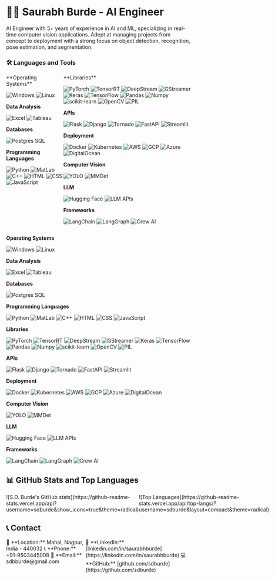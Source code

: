 # 👨‍💻 Saurabh Burde - AI Engineer
AI Engineer with 5+ years of experience in AI and ML, specializing in real-time computer vision applications. Adept at managing projects from concept to deployment with a strong focus on object detection, recognition, pose estimation, and segmentation.

### 🛠️ Languages and Tools

<div style="display: flex; justify-content: space-between;">
  <div>
**Operating Systems**

![Windows](https://img.shields.io/badge/-Windows-black?style=flat-square&logo=windows)
![Linux](https://img.shields.io/badge/-Linux-black?style=flat-square&logo=linux)

**Data Analysis**

![Excel](https://img.shields.io/badge/-Excel-black?style=flat-square&logo=microsoft-excel)
![Tableau](https://img.shields.io/badge/-Tableau-black?style=flat-square&logo=tableau)

**Databases**

![Postgres SQL](https://img.shields.io/badge/-Postgres_SQL-black?style=flat-square&logo=postgresql)

**Programming Languages**

![Python](https://img.shields.io/badge/-Python-black?style=flat-square&logo=python)
![MatLab](https://img.shields.io/badge/-MatLab-black?style=flat-square&logo=mathworks)
![C++](https://img.shields.io/badge/-C++-black?style=flat-square&logo=cplusplus)
![HTML](https://img.shields.io/badge/-HTML-black?style=flat-square&logo=html5)
![CSS](https://img.shields.io/badge/-CSS-black?style=flat-square&logo=css3)
![JavaScript](https://img.shields.io/badge/-JavaScript-black?style=flat-square&logo=javascript)

  </div>
  <div>
    **Libraries**

![PyTorch](https://img.shields.io/badge/-PyTorch-black?style=flat-square&logo=pytorch)
![TensorRT](https://img.shields.io/badge/-TensorRT-black?style=flat-square&logo=tensorflow)
![DeepStream](https://img.shields.io/badge/-DeepStream-black?style=flat-square&logo=nvidia)
![GStreamer](https://img.shields.io/badge/-GStreamer-black?style=flat-square&logo=gstreamer)
![Keras](https://img.shields.io/badge/-Keras-black?style=flat-square&logo=keras)
![TensorFlow](https://img.shields.io/badge/-TensorFlow-black?style=flat-square&logo=tensorflow)
![Pandas](https://img.shields.io/badge/-Pandas-black?style=flat-square&logo=pandas)
![Numpy](https://img.shields.io/badge/-Numpy-black?style=flat-square&logo=numpy)
![scikit-learn](https://img.shields.io/badge/-scikit--learn-black?style=flat-square&logo=scikit-learn)
![OpenCV](https://img.shields.io/badge/-OpenCV-black?style=flat-square&logo=opencv)
![PIL](https://img.shields.io/badge/-PIL-black?style=flat-square&logo=python)

**APIs**

![Flask](https://img.shields.io/badge/-Flask-black?style=flat-square&logo=flask)
![Django](https://img.shields.io/badge/-Django-black?style=flat-square&logo=django)
![Tornado](https://img.shields.io/badge/-Tornado-black?style=flat-square&logo=tornado)
![FastAPI](https://img.shields.io/badge/-FastAPI-black?style=flat-square&logo=fastapi)
![Streamlit](https://img.shields.io/badge/-Streamlit-black?style=flat-square&logo=streamlit)

**Deployment**

![Docker](https://img.shields.io/badge/-Docker-black?style=flat-square&logo=docker)
![Kubernetes](https://img.shields.io/badge/-Kubernetes-black?style=flat-square&logo=kubernetes)
![AWS](https://img.shields.io/badge/-AWS-black?style=flat-square&logo=amazon-aws)
![GCP](https://img.shields.io/badge/-GCP-black?style=flat-square&logo=google-cloud)
![Azure](https://img.shields.io/badge/-Azure-black?style=flat-square&logo=microsoft-azure)
![DigitalOcean](https://img.shields.io/badge/-DigitalOcean-black?style=flat-square&logo=digitalocean)

**Computer Vision**

![YOLO](https://img.shields.io/badge/-YOLO-black?style=flat-square&logo=yolo)
![MMDet](https://img.shields.io/badge/-MMDet-black?style=flat-square&logo=mmdetection)

**LLM**

![Hugging Face](https://img.shields.io/badge/-Hugging_Face-black?style=flat-square&logo=huggingface)
![LLM APIs](https://img.shields.io/badge/-LLM_APIs-black?style=flat-square&logo=apis)

**Frameworks**

![LangChain](https://img.shields.io/badge/-LangChain-black?style=flat-square&logo=langchain)
![LangGraph](https://img.shields.io/badge/-LangGraph-black?style=flat-square&logo=langgraph)
![Crew AI](https://img.shields.io/badge/-Crew_AI-black?style=flat-square&logo=crewai)
  </div>
</div>



**Operating Systems**

![Windows](https://img.shields.io/badge/-Windows-black?style=flat-square&logo=windows)
![Linux](https://img.shields.io/badge/-Linux-black?style=flat-square&logo=linux)

**Data Analysis**

![Excel](https://img.shields.io/badge/-Excel-black?style=flat-square&logo=microsoft-excel)
![Tableau](https://img.shields.io/badge/-Tableau-black?style=flat-square&logo=tableau)

**Databases**

![Postgres SQL](https://img.shields.io/badge/-Postgres_SQL-black?style=flat-square&logo=postgresql)

**Programming Languages**

![Python](https://img.shields.io/badge/-Python-black?style=flat-square&logo=python)
![MatLab](https://img.shields.io/badge/-MatLab-black?style=flat-square&logo=mathworks)
![C++](https://img.shields.io/badge/-C++-black?style=flat-square&logo=cplusplus)
![HTML](https://img.shields.io/badge/-HTML-black?style=flat-square&logo=html5)
![CSS](https://img.shields.io/badge/-CSS-black?style=flat-square&logo=css3)
![JavaScript](https://img.shields.io/badge/-JavaScript-black?style=flat-square&logo=javascript)

**Libraries**

![PyTorch](https://img.shields.io/badge/-PyTorch-black?style=flat-square&logo=pytorch)
![TensorRT](https://img.shields.io/badge/-TensorRT-black?style=flat-square&logo=tensorflow)
![DeepStream](https://img.shields.io/badge/-DeepStream-black?style=flat-square&logo=nvidia)
![GStreamer](https://img.shields.io/badge/-GStreamer-black?style=flat-square&logo=gstreamer)
![Keras](https://img.shields.io/badge/-Keras-black?style=flat-square&logo=keras)
![TensorFlow](https://img.shields.io/badge/-TensorFlow-black?style=flat-square&logo=tensorflow)
![Pandas](https://img.shields.io/badge/-Pandas-black?style=flat-square&logo=pandas)
![Numpy](https://img.shields.io/badge/-Numpy-black?style=flat-square&logo=numpy)
![scikit-learn](https://img.shields.io/badge/-scikit--learn-black?style=flat-square&logo=scikit-learn)
![OpenCV](https://img.shields.io/badge/-OpenCV-black?style=flat-square&logo=opencv)
![PIL](https://img.shields.io/badge/-PIL-black?style=flat-square&logo=python)

**APIs**

![Flask](https://img.shields.io/badge/-Flask-black?style=flat-square&logo=flask)
![Django](https://img.shields.io/badge/-Django-black?style=flat-square&logo=django)
![Tornado](https://img.shields.io/badge/-Tornado-black?style=flat-square&logo=tornado)
![FastAPI](https://img.shields.io/badge/-FastAPI-black?style=flat-square&logo=fastapi)
![Streamlit](https://img.shields.io/badge/-Streamlit-black?style=flat-square&logo=streamlit)

**Deployment**

![Docker](https://img.shields.io/badge/-Docker-black?style=flat-square&logo=docker)
![Kubernetes](https://img.shields.io/badge/-Kubernetes-black?style=flat-square&logo=kubernetes)
![AWS](https://img.shields.io/badge/-AWS-black?style=flat-square&logo=amazon-aws)
![GCP](https://img.shields.io/badge/-GCP-black?style=flat-square&logo=google-cloud)
![Azure](https://img.shields.io/badge/-Azure-black?style=flat-square&logo=microsoft-azure)
![DigitalOcean](https://img.shields.io/badge/-DigitalOcean-black?style=flat-square&logo=digitalocean)

**Computer Vision**

![YOLO](https://img.shields.io/badge/-YOLO-black?style=flat-square&logo=yolo)
![MMDet](https://img.shields.io/badge/-MMDet-black?style=flat-square&logo=mmdetection)

**LLM**

![Hugging Face](https://img.shields.io/badge/-Hugging_Face-black?style=flat-square&logo=huggingface)
![LLM APIs](https://img.shields.io/badge/-LLM_APIs-black?style=flat-square&logo=apis)

**Frameworks**

![LangChain](https://img.shields.io/badge/-LangChain-black?style=flat-square&logo=langchain)
![LangGraph](https://img.shields.io/badge/-LangGraph-black?style=flat-square&logo=langgraph)
![Crew AI](https://img.shields.io/badge/-Crew_AI-black?style=flat-square&logo=crewai)

## 📊 GitHub Stats and Top Languages

<div style="display: flex; justify-content: space-between;">
  <div>
    ![S.D. Burde's GitHub stats](https://github-readme-stats.vercel.app/api?username=sdburde&show_icons=true&theme=radical)
  </div>
  <div>
    ![Top Languages](https://github-readme-stats.vercel.app/api/top-langs/?username=sdburde&layout=compact&theme=radical)
  </div>
</div>

## 📞 Contact

<div style="display: flex; justify-content: space-between;">
  <div>
    📍 **Location:** Mahal, Nagpur, India - 440032  
    📞 **Phone:** +91-9503445008  
    📧 **Email:** sdbburde@gmail.com
  </div>
  <div>
    🔗 **LinkedIn:** [linkedin.com/in/saurabhburde](https://linkedin.com/in/saurabhburde)  
    💻 **GitHub:** [github.com/sdburde](https://github.com/sdburde)
  </div>
</div>
